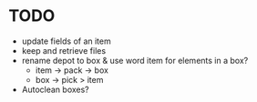 # TODO

* update fields of an item
* keep and retrieve files 
* rename depot to box & use word item for elements in a box?
  * item -> pack -> box
  * box -> pick > item
* Autoclean boxes?
